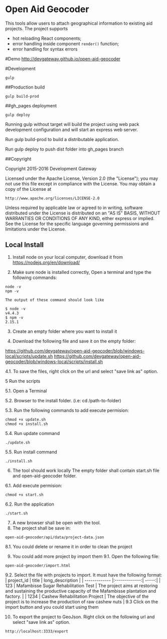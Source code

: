 Open Aid Geocoder
=====================

This tools allow users to attach geographical information to existing aid projects. 
 The project supports 
* hot reloading React components;
* error handling inside component `render()` function;
* error handling for syntax errors 

#Demo
http://devgateway.github.io/open-aid-geocoder

#Development

```
gulp 

```
##Production build
```
gulp build-prod

```

##gh_pages deployment
```
gulp deploy

``` 

Running gulp without target will build the project using web pack development configuration and will start an express web server.
 
Run gulp build-prod to build a distributable application.

Run gulp deploy to push dist folder into gh_pages branch 

##Copyright

Copyright 2015-2016 Development Gateway

Licensed under the Apache License, Version 2.0 (the "License");
you may not use this file except in compliance with the License.
You may obtain a copy of the License at

    http://www.apache.org/licenses/LICENSE-2.0

Unless required by applicable law or agreed to in writing, software
distributed under the License is distributed on an "AS IS" BASIS,
WITHOUT WARRANTIES OR CONDITIONS OF ANY KIND, either express or implied.
See the License for the specific language governing permissions and
limitations under the License.

## Local Install

1. Install node on your local computer, download it from https://nodejs.org/en/download/

2. Make sure node is installed correctly, Open a terminal and type the following commands:

``` 
node -v
npm -v
```
	The output of these command should look like
```
$ node -v
v4.4.3
$ npm -v
2.15.1
```

3. Create an empty folder where you want to install it

4. Download the following file and save it on the empty folder: 

https://github.com/devgateway/open-aid-geocoder/blob/windows-local/scripts/update.sh
https://github.com/devgateway/open-aid-geocoder/blob/windows-local/scripts/install.sh

4.1. To save the files, right click on the url and select "save link as" option.

5 Run the scripts

5.1. Open a Terminal

5.2. Browser to the install folder. (i.e: cd /path-to-folder)

5.3. Run the following commands to add execute permision:

``` 
chmod +x update.sh
chmod +x install.sh
```
5.4. Run update command
```
./update.sh
```
5.5. Run install command
```
./install.sh
```
6. The tool should work locally The empty folder shall contain start.sh file and open-aid-geocoder folder.

6.1. Add execute permision:
``` 
chmod +x start.sh
```

6.2. Run the application
```
./start.sh 
```

7. A new browser shall be open with the tool.
8. The project shall be save in:
```
open-aid-geocoder/api/data/project-data.json
```
8.1. You could delete or rename it in order to clean the project

9. You could add more project by import them
9.1. Open the following file:
```
open-aid-geocoder/import.html
```
9.2. Select the file with projects to import. It must have the following format:
| project_id    | title         | long_description  |
| ------------- |:-------------:| -----:|
| 123           | Mafambisse Sugar Rehabilitation Test | The project aims at restoring and sustaining the productive capacity of the Mafambisse plantation and factory.  |
| 1234          | Cashew Rehabilitation Project      | The objective of the project is to increase the production of raw cashew nuts |
9.3 Click on the import button and you could start using them

10. To export the project to GeoJson. Right click on the following url and select "save link as" option.
```
http://localhost:3333/export
```

